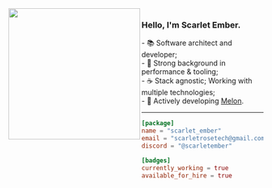 <img width="260" src="https://i.pinimg.com/564x/41/2a/0b/412a0bc2fcd9ff861d991fca23de8c75.jpg" align="left">

### Hello, I'm Scarlet Ember.

<div>- 📚 Software architect and developer;
<div>- 🔗 Strong background in performance & tooling;
<div>- ☕ Stack agnostic; Working with multiple technologies;
<div>- 🚀 Actively developing <a href="https://github.com/MelonRuntime/Melon">Melon</a>.

<hr>

```toml
[package]
name = "scarlet_ember"
email = "scarletrosetech@gmail.com"
discord = "@scarletember"

[badges]
currently_working = true
available_for_hire = true
```
 
</div>

